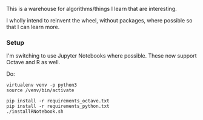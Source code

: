 This is a warehouse for algorithms/things I learn that are interesting.

I wholly intend to reinvent the wheel, without packages, where possible so that I can learn more.

### Setup

I'm switching to use Jupyter Notebooks where possible. These now support Octave and R as well.

Do:

	virtualenv venv -p python3
	source /venv/bin/activate
	
	pip install -r requirements_octave.txt
	pip install -r requirements_python.txt
	./installRNotebook.sh


